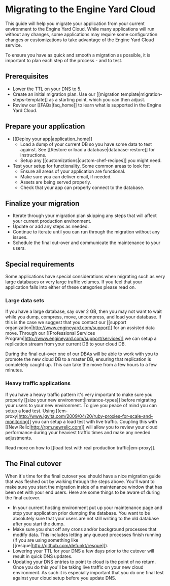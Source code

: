 # Migrating to the Engine Yard Cloud

This guide will help you migrate your application from your current environment to the Engine Yard Cloud. While many applications will run without any changes, some applications may require some configuration changes or customizations to take advantage of the Engine Yard Cloud service.  

To ensure you have as quick and smooth a migration as possible, it is important to plan each step of the process - and to test.

## Prerequisites 
  - Lower the TTL on your DNS to 5.
  - Create an initial migration plan.  Use our [[migration template|migration-steps-template]] as a starting point, which you can then adjust.
  - Review our [[FAQs|faq_home]] to learn what is supported in the Engine Yard Cloud.


## Prepare your application
  - [[Deploy your app|application_home]]
    * Load a dump of your current DB so you have some data to test against. See [[Restore or load a database|database-restore]] for instructions.
    * Setup any [[customizations|custom-chef-recipes]] you might need.
  - Test your setup for functionality. Some common areas to look for:
    * Ensure all areas of your application are functional.
    * Make sure you can deliver email, if needed.
    * Assets are being served properly.
    * Check that your app can properly connect to the database.

## Finalize your migration

   * Iterate through your migration plan skipping any steps that will affect your current production environment.
   * Update or add any steps as needed.
   * Continue to iterate until you can run through the migration without any issues.
   * Schedule the final cut-over and communicate the maintenance to your users. 

## Special requirements
  
Some applications have special considerations when migrating such as very large databases or very large traffic volumes. If you feel that your application falls into either of these categories please read on.

### Large data sets

If you have a large database, say over 2 GB, then you may not want to wait while you dump, compress, move, uncompress, and load your database. If this is the case we suggest that you contact our [[support organization|http://www.engineyard.com/support]] for an assisted data move.  Through our [[Professional Services Program|http://www.engineyard.com/support/services]] we can setup a replication stream from your current DB to your cloud DB.  

During the final cut-over one of our DBAs will be able to work with you to promote the new cloud DB to a master DB, ensuring that replication is completely caught up. This can take the move from a few hours to a few minutes.

### Heavy traffic applications

If you have a heavy traffic pattern it's very important to make sure you properly [[size your new environment|instance-types]] before migrating your users to your new environment. To give you peace of mind you can setup a load test. Using [[em-proxy|http://www.igvita.com/2009/04/20/ruby-proxies-for-scale-and-monitoring]] you can setup a load test with live traffic. Coupling this with [[New Relic|http://rpm.newrelic.com]] will allow you to review your cloud performance during your heaviest traffic times and make any needed adjustments. 

Read more on how to [[load test with real production traffic|em-proxy]].


## The Final cutover

When it's time for the final cutover you should have a nice migration guide that was fleshed out by walking through the steps above. You'll want to make sure you start the migration inside of a maintenance window that has been set with your end users. Here are some things to be aware of during the final cutover. 

  * In your current hosting environment put up your maintenance page and stop your application prior dumping the database. You want to be absolutely sure that your users are not still writing to the old database after you start the dump. 
  * Make sure you shut off any crons and/or background processes that modify data. This includes letting any queued processes finish running (if you are using something like [[resque|http://github.com/defunkt/resque]]). 
  * Lowering your TTL for your DNS a few days prior to the cutover will result in quick DNS updates.
  * Updating your DNS entries to point to cloud is the point of no return. Once you do this you'll be taking live traffic on your new cloud environment. As such it is especially important that you do one final test against your cloud setup before you update DNS. 

